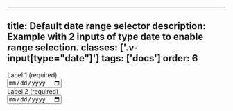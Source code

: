 <!--
 *              Copyright (c) 2025 Visa, Inc.
 *
 * Licensed under the Apache License, Version 2.0 (the "License");
 * you may not use this file except in compliance with the License.
 * You may obtain a copy of the License at
 *
 *         http://www.apache.org/licenses/LICENSE-2.0
 *
 * Unless required by applicable law or agreed to in writing, software
 * distributed under the License is distributed on an "AS IS" BASIS,
 * WITHOUT WARRANTIES OR CONDITIONS OF ANY KIND, either express or implied.
 * See the License for the specific language governing permissions and
 * limitations under the License.
 *
 -->
---
title: Default date range selector
description: Example with 2 inputs of type date to enable range selection.
classes: ['.v-input[type="date"]']
tags: ['docs']
order: 6
---

<div class="v-flex v-gap-12">
    <div class="v-flex v-flex-col v-gap-4 v-flex-grow">
        <label class="v-label" for="date-selector-range-from">
            Label 1 (required)
        </label>
        <div class="v-input-container v-surface v-flex-row">
            <input class="v-input" id="date-selector-range-from" name="date-selector-range-from" type="date" placeholder="" />
        </div>
    </div>
    <div class="v-flex v-flex-col v-gap-4 v-flex-grow">
        <label class="v-label" for="date-selector-range-to">
            Label 2 (required)
        </label>
        <div class="v-input-container v-surface v-flex-row">
            <input class="v-input" id="date-selector-range-to" name="date-selector-range-to" type="date" placeholder="" />
        </div>
    </div>
</div>
